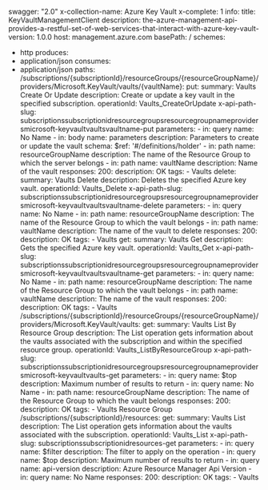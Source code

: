 swagger: "2.0"
x-collection-name: Azure Key Vault
x-complete: 1
info:
  title: KeyVaultManagementClient
  description: the-azure-management-api-provides-a-restful-set-of-web-services-that-interact-with-azure-key-vault-
  version: 1.0.0
host: management.azure.com
basePath: /
schemes:
- http
produces:
- application/json
consumes:
- application/json
paths:
  /subscriptions/{subscriptionId}/resourceGroups/{resourceGroupName}/providers/Microsoft.KeyVault/vaults/{vaultName}:
    put:
      summary: Vaults Create Or Update
      description: Create or update a key vault in the specified subscription.
      operationId: Vaults_CreateOrUpdate
      x-api-path-slug: subscriptionssubscriptionidresourcegroupsresourcegroupnameprovidersmicrosoft-keyvaultvaultsvaultname-put
      parameters:
      - in: query
        name: No Name
      - in: body
        name: parameters
        description: Parameters to create or update the vault
        schema:
          $ref: '#/definitions/holder'
      - in: path
        name: resourceGroupName
        description: The name of the Resource Group to which the server belongs
      - in: path
        name: vaultName
        description: Name of the vault
      responses:
        200:
          description: OK
      tags:
      - Vaults
    delete:
      summary: Vaults Delete
      description: Deletes the specified Azure key vault.
      operationId: Vaults_Delete
      x-api-path-slug: subscriptionssubscriptionidresourcegroupsresourcegroupnameprovidersmicrosoft-keyvaultvaultsvaultname-delete
      parameters:
      - in: query
        name: No Name
      - in: path
        name: resourceGroupName
        description: The name of the Resource Group to which the vault belongs
      - in: path
        name: vaultName
        description: The name of the vault to delete
      responses:
        200:
          description: OK
      tags:
      - Vaults
    get:
      summary: Vaults Get
      description: Gets the specified Azure key vault.
      operationId: Vaults_Get
      x-api-path-slug: subscriptionssubscriptionidresourcegroupsresourcegroupnameprovidersmicrosoft-keyvaultvaultsvaultname-get
      parameters:
      - in: query
        name: No Name
      - in: path
        name: resourceGroupName
        description: The name of the Resource Group to which the vault belongs
      - in: path
        name: vaultName
        description: The name of the vault
      responses:
        200:
          description: OK
      tags:
      - Vaults
  /subscriptions/{subscriptionId}/resourceGroups/{resourceGroupName}/providers/Microsoft.KeyVault/vaults:
    get:
      summary: Vaults List By Resource Group
      description: The List operation gets information about the vaults associated
        with the subscription and within the specified resource group.
      operationId: Vaults_ListByResourceGroup
      x-api-path-slug: subscriptionssubscriptionidresourcegroupsresourcegroupnameprovidersmicrosoft-keyvaultvaults-get
      parameters:
      - in: query
        name: $top
        description: Maximum number of results to return
      - in: query
        name: No Name
      - in: path
        name: resourceGroupName
        description: The name of the Resource Group to which the vault belongs
      responses:
        200:
          description: OK
      tags:
      - Vaults Resource Group
  /subscriptions/{subscriptionId}/resources:
    get:
      summary: Vaults List
      description: The List operation gets information about the vaults associated
        with the subscription.
      operationId: Vaults_List
      x-api-path-slug: subscriptionssubscriptionidresources-get
      parameters:
      - in: query
        name: $filter
        description: The filter to apply on the operation
      - in: query
        name: $top
        description: Maximum number of results to return
      - in: query
        name: api-version
        description: Azure Resource Manager Api Version
      - in: query
        name: No Name
      responses:
        200:
          description: OK
      tags:
      - Vaults